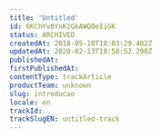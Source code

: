 ```yaml
---
title: 'Untitled'
id: 6KChYv8YnK2GkAWQ0eIiGK
status: ARCHIVED
createdAt: 2018-05-10T18:03:29.402Z
updatedAt: 2020-02-13T18:58:52.298Z
publishedAt: 
firstPublishedAt: 
contentType: trackArticle
productTeam: unknown
slug: introducao
locale: en
trackId: 
trackSlugEN: untitled-track
---
```



